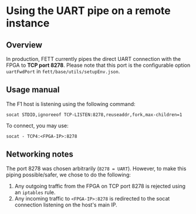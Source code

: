 # Using the UART pipe on a remote instance

## Overview

In production, FETT currently pipes the direct UART connection with the FPGA to **TCP port 8278**. Please note that this port is the configurable option `uartFwdPort` in `fett/base/utils/setupEnv.json`.

## Usage manual

The F1 host is listening using the following command:

```
socat STDIO,ignoreeof TCP-LISTEN:8278,reuseaddr,fork,max-children=1
```

To connect, you may use:
```
socat - TCP4:<FPGA-IP>:8278
```

## Networking notes

The port 8278 was chosen arbitrarily (`8278 = UART`). However, to make this piping possible/safer, we chose to do the following:
1. Any outgoing traffic from the FPGA on TCP port 8278 is rejected using an `iptables` rule.
2. Any incoming traffic to `<FPGA-IP>:8278` is redirected to the socat connection listening on the host's main IP.

